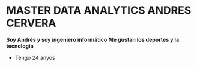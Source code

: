# MASTER DATA ANALYTICS ANDRES CERVERA
**Soy Andrés y soy ingeniero informático**
**Me gustan los deportes y la tecnología**
- Tengo 24 anyos